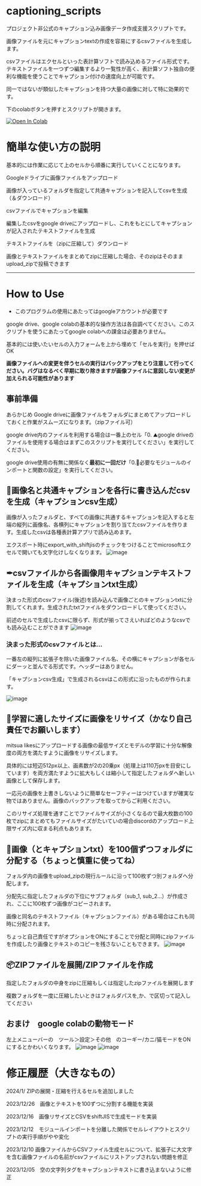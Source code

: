 # captioning_scripts
プロジェクト非公式のキャプション込み画像データ作成支援スクリプトです。

画像ファイルを元にキャプションtextの作成を容易にするcsvファイルを生成します。

csvファイルはエクセルといった表計算ソフトで読み込めるファイル形式です。テキストファイルを一つずつ編集するより一覧性が高く、表計算ソフト独自の便利な機能を使うことでキャプション付けの速度向上が可能です。

同一ではないが類似したキャプションを持つ大量の画像に対して特に効果的です。

下のcolabボタンを押すとスクリプトが開きます。

[![Open In Colab](https://colab.research.google.com/assets/colab-badge.svg)](https://colab.research.google.com/github/nagaokayama/captioning_scripts/blob/main/Text_cordinator.ipynb)



# 簡単な使い方の説明
基本的には作業に応じて上のセルから順番に実行していくことになります。

Googleドライブに画像ファイルをアップロード

画像が入っているフォルダを指定して共通キャプションを記入してcsvを生成（＆ダウンロード）

csvファイルでキャプションを編集

編集したcsvをgoogle driveにアップロードし、これをもとにしてキャプションが記入されたテキストファイルを生成

テキストファイルを（zipに圧縮して）ダウンロード

画像とテキストファイルをまとめてzipに圧縮した場合、そのzipはそのままupload_zipで投稿できます

___

# How to Use

- このプログラムの使用にあたってはgoogleアカウントが必要です

google drive、google colabの基本的な操作方法は各自調べてください。このスクリプトを使うにあたってgoogle colabへの課金は必要ありません。

基本的には使いたいセルの入力フォームを上から埋めて「セルを実行」を押せばOK

**画像ファイルへの変更を伴うセルの実行はバックアップをとり注意して行ってください。バグはなるべく早期に取り除きますが画像ファイルに意図しない変更が加えられる可能性があります**

## 事前準備

あらかじめ Google driveに画像ファイルをフォルダにまとめてアップロードしておくと作業がスムーズになります。（zipファイル可）

google drive内のファイルを利用する場合は一番上のセル「0. ⛰google driveのファイルを使用する場合はまずこのスクリプトを実行してください」を実行してください。

google drive使用の有無に関係なく**最初に一回だけ**「0.🎍必要なモジュールのインポートと関数の設定」を実行してください。



## 📖画像名と共通キャプションを各行に書き込んだcsvを生成（キャプションcsv生成）

画像が入ったフォルダと、すべての画像に共通するキャプションを記入すると左端の縦列に画像名、各横列にキャプションを割り当てたcsvファイルを作ります。生成したcsvは各種表計算アプリで読み込めます。

エクスポート時にexport_with_shiftjisのチェックをつけることでmicrosoftエクセルで開いても文字化けしなくなります。
![image](https://github.com/nagaokayama/captioning_scripts/assets/152504610/79e9251f-ba77-4f28-a103-da3d71b19dbf)


## ✒csvファイルから各画像用キャプションテキストファイルを生成（キャプションtxt生成）
決まった形式のcsvファイル(後述)を読み込んで画像ごとのキャプションtxtに分割してくれます。生成されたtxtファイルをダウンロードして使ってください。

前述のセルで生成したcsvに限らず、形式が揃ってさえいればどのようなcsvでも読み込むことができます
![image](https://github.com/nagaokayama/captioning_scripts/assets/152504610/b6b0a242-9711-4158-a692-f74ec835f001)


### 決まった形式のcsvファイルとは...
一番左の縦列に拡張子を除いた画像ファイル名、その横にキャプションが各セルにダーッと並んでる形式です。ヘッダーはありません。

「キャプションcsv生成」で生成されるcsvはこの形式に沿ったものが作られます。

![image](https://github.com/nagaokayama/captioning_scripts/assets/152504610/65bbc0a9-9909-4257-9deb-0a8af0ec31c4)


## 🎨学習に適したサイズに画像をリサイズ（かなり自己責任でお願いします）
mitsua likesにアップロードする画像の最低サイズとモデルの学習に十分な解像度の両方を満たすように画像をリサイズします。

具体的には短辺512px以上、画素数が2の20乗px（処理上は110万pxを目安にしています）を両方満たすように拡大もしくは縮小して指定したフォルダへ新しい画像として保存します。

一応元の画像を上書きしないように簡単なセーフティーはつけていますが確実な物ではありません。画像のバックアップを取ってからご利用ください。

このリサイズ処理を通すことでファイルサイズが小さくなるので最大枚数の100枚でzipにまとめてもファイルサイズがたいていの場合discordのアップロード上限サイズ内に収まる利点もあります。

## 👾画像（とキャプションtxt）を100個ずつフォルダに分配する（ちょっと慎重に使ってね）
フォルダ内の画像をupload_zipの現行ルールに沿って100枚ずつ別フォルダへ分配します。

分配先に指定したフォルダの下位にサブフォルダ（sub_1, sub_2...）が作成され、ここに100枚ずつ画像がコピーされます。

画像と同名のテキストファイル（キャプションファイル）がある場合はこれも同時に分配されます。

ちょっと自己責任ですがオプションをONにすることで分配と同時にzipファイルを作成したり画像とテキストのコピーを残さないこともできます。
![image](https://github.com/nagaokayama/captioning_scripts/assets/152504610/f6f34565-f04f-4bb3-beb2-cf9347b6a75e)


## 📦ZIPファイルを展開/ZIPファイルを作成
指定したフォルダの中身をzipに圧縮もしくは指定したzipファイルを展開します

複数フォルダを一度に圧縮したいときはフォルダパスを,か、で区切って記入してください

## おまけ　google colabの動物モード
左上メニューバーの　ツール＞設定＞その他　のコーギー/カニ/猫モードをONにするとかわいくなります。
![image](https://github.com/nagaokayama/captioning_scripts/assets/152504610/c9e85ed0-d061-4ed0-ba9d-46f31d8085a6)
![image](https://github.com/nagaokayama/captioning_scripts/assets/152504610/111834e9-06a9-4f14-89cf-f771a39c40ff)


# 修正履歴（大きなもの）
2024/1/ ZIPの展開・圧縮を行えるセルを追加しました

2023/12/26　画像とテキストを100ずつに分割する機能を実装

2023/12/16　画像リサイズとCSVをshiftJISで生成モードを実装

2023/12/12　モジュールインポートを分離した関係でセルレイアウトとスクリプトの実行手順がやや変化

2023/12/10  画像ファイルからCSVファイル生成セルについて、拡張子に大文字を含む画像ファイルの名前がcsvファイルにリストアップされない問題を修正

2023/12/05　空の文字列タグをキャプションテキストに書き込まないように修正
